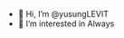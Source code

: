 - 👋 Hi, I’m @yusungLEVIT
- 👀 I’m interested in Always



<!---
yusungLEVIT/yusungLEVIT is a ✨ special ✨ repository because its `README.md` (this file) appears on your GitHub profile.
You can click the Preview link to take a look at your changes.
--->
